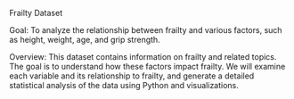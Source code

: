 Frailty Dataset

Goal: To analyze the relationship between frailty and various factors, such as height, weight, age, and grip strength.

Overview: This dataset contains information on frailty and related topics. The goal is to understand how these factors impact frailty. We will examine each variable and its relationship to frailty, and generate a detailed statistical analysis of the data using Python and visualizations.
